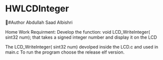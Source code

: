 # HWLCDInteger
#ِAuthor Abdullah Saad Albishri

Home Work Requirment:
Develop the function: void LCD_WriteInteger( sint32 num);
that takes a signed integer number and display it on the LCD

The LCD_WriteInteger( sint32 num) devolped inside the LCD.c and used in main.c
To run the program choose the release elf version.
